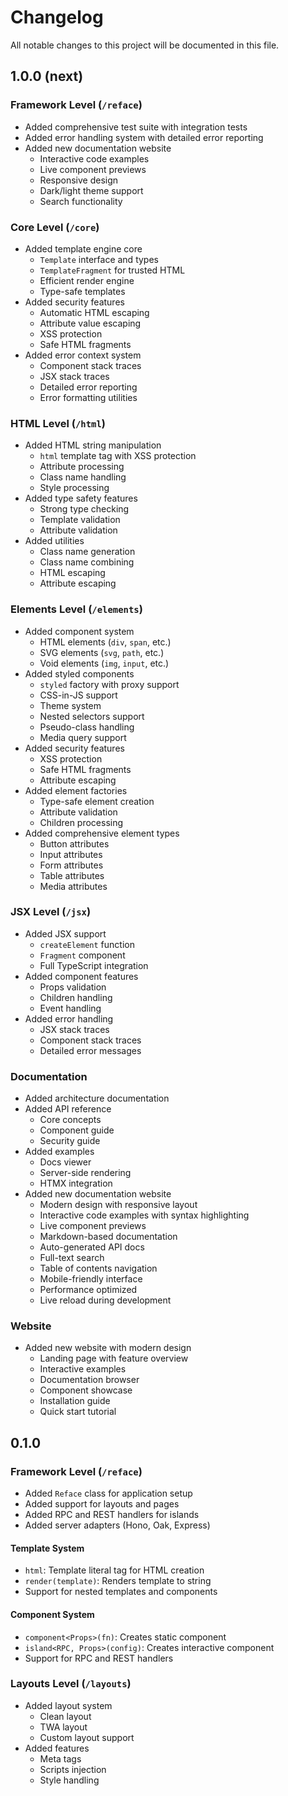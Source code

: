 # Changelog

All notable changes to this project will be documented in this file.

## 1.0.0 (next)

### Framework Level (`/reface`)

- Added comprehensive test suite with integration tests
- Added error handling system with detailed error reporting
- Added new documentation website
  - Interactive code examples
  - Live component previews
  - Responsive design
  - Dark/light theme support
  - Search functionality

### Core Level (`/core`)

- Added template engine core
  - `Template` interface and types
  - `TemplateFragment` for trusted HTML
  - Efficient render engine
  - Type-safe templates
- Added security features
  - Automatic HTML escaping
  - Attribute value escaping
  - XSS protection
  - Safe HTML fragments
- Added error context system
  - Component stack traces
  - JSX stack traces
  - Detailed error reporting
  - Error formatting utilities

### HTML Level (`/html`)

- Added HTML string manipulation
  - `html` template tag with XSS protection
  - Attribute processing
  - Class name handling
  - Style processing
- Added type safety features
  - Strong type checking
  - Template validation
  - Attribute validation
- Added utilities
  - Class name generation
  - Class name combining
  - HTML escaping
  - Attribute escaping

### Elements Level (`/elements`)

- Added component system
  - HTML elements (`div`, `span`, etc.)
  - SVG elements (`svg`, `path`, etc.)
  - Void elements (`img`, `input`, etc.)
- Added styled components
  - `styled` factory with proxy support
  - CSS-in-JS support
  - Theme system
  - Nested selectors support
  - Pseudo-class handling
  - Media query support
- Added security features
  - XSS protection
  - Safe HTML fragments
  - Attribute escaping
- Added element factories
  - Type-safe element creation
  - Attribute validation
  - Children processing
- Added comprehensive element types
  - Button attributes
  - Input attributes
  - Form attributes
  - Table attributes
  - Media attributes

### JSX Level (`/jsx`)

- Added JSX support
  - `createElement` function
  - `Fragment` component
  - Full TypeScript integration
- Added component features
  - Props validation
  - Children handling
  - Event handling
- Added error handling
  - JSX stack traces
  - Component stack traces
  - Detailed error messages

### Documentation

- Added architecture documentation
- Added API reference
  - Core concepts
  - Component guide
  - Security guide
- Added examples
  - Docs viewer
  - Server-side rendering
  - HTMX integration
- Added new documentation website
  - Modern design with responsive layout
  - Interactive code examples with syntax highlighting
  - Live component previews
  - Markdown-based documentation
  - Auto-generated API docs
  - Full-text search
  - Table of contents navigation
  - Mobile-friendly interface
  - Performance optimized
  - Live reload during development

### Website

- Added new website with modern design
  - Landing page with feature overview
  - Interactive examples
  - Documentation browser
  - Component showcase
  - Installation guide
  - Quick start tutorial

## 0.1.0

### Framework Level (`/reface`)

- Added `Reface` class for application setup
- Added support for layouts and pages
- Added RPC and REST handlers for islands
- Added server adapters (Hono, Oak, Express)

#### Template System

- `html`: Template literal tag for HTML creation
- `render(template)`: Renders template to string
- Support for nested templates and components

#### Component System

- `component<Props>(fn)`: Creates static component
- `island<RPC, Props>(config)`: Creates interactive component
- Support for RPC and REST handlers

### Layouts Level (`/layouts`)

- Added layout system
  - Clean layout
  - TWA layout
  - Custom layout support
- Added features
  - Meta tags
  - Scripts injection
  - Style handling
